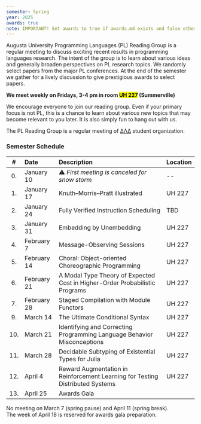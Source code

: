 ```yaml
---
semester: Spring
year: 2025
awards: true
note: IMPORTANT! Set awards to true if awards.md exists and false otherwise
---
```


Augusta University Programming Languages (PL) Reading Group is a regular meeting to discuss exciting recent results in programming languages research.
The intent of the group is to learn about various ideas and generally broaden perspectives on PL research topics.
We randomly select papers from the major PL conferences. 
At the end of the semester we gather for a lively discussion to give prestigious awards to select papers.

**We meet weekly on Fridays, 3-4 pm in room <mark>UH 227</mark> (Summerville)**   

We encourage everyone to join our reading group. Even if your primary focus is not PL, this is a chance to learn about various new topics that may become relevant to you later.
It is also simply fun to hang out with us.

The PL Reading Group is a regular meeting of [ΔΛΔ](https://augusta.presence.io/organization/delta-lambda-delta) student organization.

### Semester Schedule

| \#  | Date        | Description         | Location |
|:---:|:------------|:--------------------|:-----|
| 0.  | January 10  | ⚠️ _First meeting is canceled for snow storm_ | -- |
| 1.  | January 17  | Knuth–Morris–Pratt illustrated  | UH 227 |
| 2.  | January 24  | Fully Verified Instruction Scheduling  | TBD |
| 3.  | January 31  | Embedding by Unembedding  | UH 227 |
| 4.  | February 7  | Message-Observing Sessions  | UH 227 |
| 5.  | February 14 | Choral: Object-oriented Choreographic Programming  | UH 227 |
| 6.  | February 21 | A Modal Type Theory of Expected Cost in Higher-Order Probabilistic Programs  | UH 227 |
| 7.  | February 28 | Staged Compilation with Module Functors  | UH 227 |
| 9.  | March 14    | The Ultimate Conditional Syntax  | UH 227 |
| 10. | March 21    | Identifying and Correcting Programming Language Behavior Misconceptions | UH 227 |
| 11. | March 28    | Decidable Subtyping of Existential Types for Julia | UH 227 |
| 12. | April 4     | Reward Augmentation in Reinforcement Learning for Testing Distributed Systems | UH 227 |
| 13. | April 25    | Awards Gala         |

No meeting on March 7 (spring pause) and April 11 (spring break).  
The week of April 18 is reserved for awards gala preparation.
